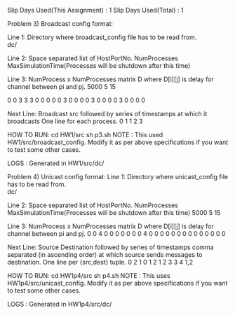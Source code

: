 Slip Days Used(This Assignment) : 1   Slip Days Used(Total) : 1

Problem 3) Broadcast config format:
    
Line 1: Directory where broadcast_config file has to be read from.   
dc/ 

Line 2: Space separated list of HostPortNo. NumProcesses MaxSimulationTime(Processes will be shutdown after this time)

Line 3: NumProcess x NumProcesses matrix D where D[i][j] is delay for channel between pi and pj.
5000 5 15

0 0 3 3 3
0 0 0 0 0
3 0 0 0 0 
3 0 0 0 0
3 0 0 0 0 

Next Line: Broadcast src followed by series of timestamps at which it broadcasts
One line for each process.
0 1
1 2 3

HOW TO RUN:
cd HW1/src
sh p3.sh
NOTE : This used HW1/src/broadcast_config. Modify it as per above specifications if you want to test some other cases.
 
LOGS : Generated in HW1/src/dc/


Problem 4) Unicast config format:
Line 1: Directory where unicast_config file has to be read from.   
dc/ 

Line 2: Space separated list of HostPortNo. NumProcesses MaxSimulationTime(Processes will be shutdown after this time)
5000 5 15

Line 3: NumProcess x NumProcesses matrix D where D[i][j] is delay for channel between pi and pj.
0 0 4 0 0
0 0 0 0 0
4 0 0 0 0
0 0 0 0 0
0 0 0 0 0

Next Line: Source Destination followed by series of timestamps comma separated (in ascending order) at which source sends messages to destination. One line per {src,dest} tuple.
0 2 1
0 1 2
1 2 3
3 4 1,2

HOW TO RUN:
cd HW1p4/src
sh p4.sh
NOTE : This uses HW1p4/src/unicast_config. Modify it as per above specifications if you want to test some other cases.
 
LOGS : Generated in HW1p4/src/dc/
